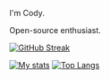 I'm Cody.

Open-source enthusiast.


[![GitHub Streak](https://streak-stats.demolab.com?user=co-decode&theme=dark&hide_border=true)](https://git.io/streak-stats)

[![My stats](https://github-readme-stats.vercel.app/api?username=co-decode&theme=dark&hide_rank=true&hide_border=true&hide_title=true)](https://github.com/anuraghazra/github-readme-stats)
[![Top Langs](https://github-readme-stats.vercel.app/api/top-langs/?username=co-decode&theme=dark&layout=compact&hide_border=true)](https://github.com/anuraghazra/github-readme-stats)
